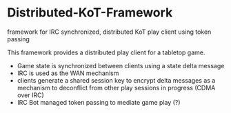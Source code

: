 # Distributed-KoT-Framework
framework for IRC synchronized, distributed KoT play client using token passing

This framework provides a distributed play client for a tabletop game. 
* Game state is synchronized between clients using a state delta message
* IRC is used as the WAN mechanism
* clients generate a shared session key to encrypt delta messages as a mechanism to deconflict from other play sessions in progress (CDMA over IRC)
* IRC Bot managed token passing to mediate game play (?)
